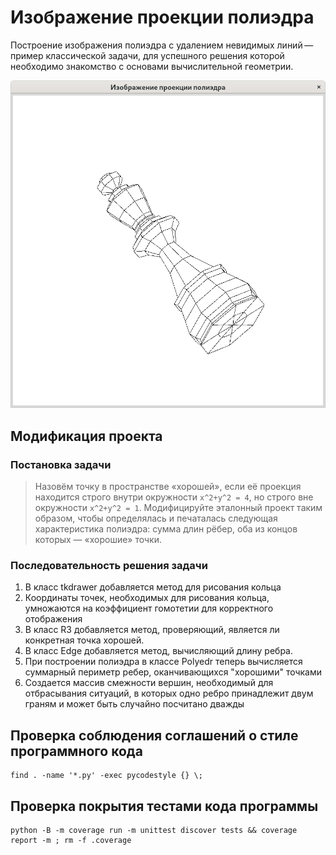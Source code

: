 # Изображение проекции полиэдра

Построение изображения полиэдра с удалением невидимых линий — пример
классической задачи, для успешного решения которой необходимо знакомство
с основами вычислительной геометрии.

![Шахматный король](images/king.png)

## Модификация проекта

### Постановка задачи

> Назовём точку в пространстве «хорошей», если её проекция находится строго внутри окружности `x^2+y^2 = 4`, но строго 
> вне окружности `x^2+y^2 = 1`.
> Модифицируйте эталонный проект таким образом, чтобы определялась и печаталась следующая характеристика полиэдра: сумма
> длин рёбер, оба из концов которых — «хорошие» точки.

### Последовательность решения задачи

1. В класс tkdrawer добавляется метод для рисования кольца
2. Координаты точек, необходимых для рисования кольца, умножаются на коэффициент гомотетии для корректного отображения
3. В класс R3 добавляется метод, проверяющий, является ли конкретная точка хорошей.
4. В класс Edge добавляется метод, вычисляющий длину ребра.
5. При построении полиэдра в классе Polyedr теперь вычисляется суммарный периметр ребер, оканчивающихся "хорошими"
точками
6. Создается массив смежности вершин, необходимый для отбрасывания ситуаций, в которых одно ребро принадлежит
двум граням и может быть случайно посчитано дважды
## Проверка соблюдения соглашений о стиле программного кода

~~~{.sh}
find . -name '*.py' -exec pycodestyle {} \;
~~~

## Проверка покрытия тестами кода программы

~~~{.sh}
python -B -m coverage run -m unittest discover tests && coverage report -m ; rm -f .coverage
~~~
